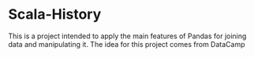 # Scala-History


This is a project intended to apply the main features of Pandas for joining data and manipulating it. The idea for this project comes from DataCamp
